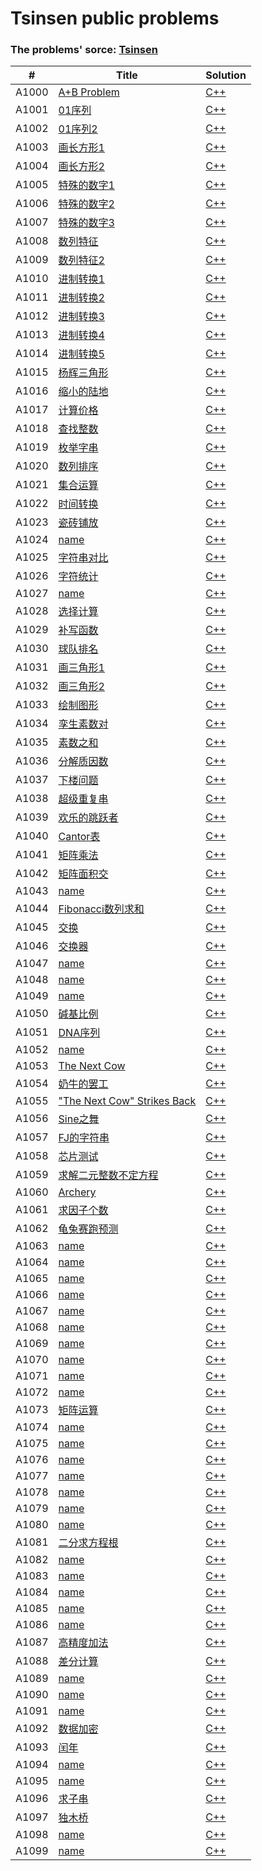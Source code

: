 # Tsinsen public problems

### The problems' sorce: [Tsinsen](http://www.tsinsen.com/ProblemArchive.page)

| # | Title | Solution |
|---| ----- | -------- |
|A1000|[A+B Problem](http://www.tsinsen.com/A1000) | [C++](./cpp/A1000/main.cpp)|
|A1001|[01序列](http://www.tsinsen.com/A1001) | [C++](./cpp/A1001/main.cpp)|
|A1002|[01序列2](http://www.tsinsen.com/A1002) | [C++](./cpp/A1002/main.cpp)|
|A1003|[画长方形1](http://www.tsinsen.com/A1003) | [C++](./cpp/A1003/main.cpp)|
|A1004|[画长方形2](http://www.tsinsen.com/A1004) | [C++](./cpp/A1004/main.cpp)|
|A1005|[特殊的数字1](http://www.tsinsen.com/A1005) | [C++](./cpp/A1005/main.cpp)|
|A1006|[特殊的数字2](http://www.tsinsen.com/A1006) | [C++](./cpp/A1006/main.cpp)|
|A1007|[特殊的数字3](http://www.tsinsen.com/A1007) | [C++](./cpp/A1007/main.cpp)|
|A1008|[数列特征](http://www.tsinsen.com/A1008) | [C++](./cpp/A1008/main.cpp)|
|A1009|[数列特征2](http://www.tsinsen.com/A1009) | [C++](./cpp/A1009/main.cpp)|
|A1010|[进制转换1](http://www.tsinsen.com/A1010) | [C++](./cpp/A1010/main.cpp)|
|A1011|[进制转换2](http://www.tsinsen.com/A1011) | [C++](./cpp/A1011/main.cpp)|
|A1012|[进制转换3](http://www.tsinsen.com/A1012) | [C++](./cpp/A1012/main.cpp)|
|A1013|[进制转换4](http://www.tsinsen.com/A1013) | [C++](./cpp/A1013/main.cpp)|
|A1014|[进制转换5](http://www.tsinsen.com/A1014) | [C++](./cpp/A1014/main.cpp)|
|A1015|[杨辉三角形](http://www.tsinsen.com/A1015) | [C++](./cpp/A1015/main.cpp)|
|A1016|[缩小的陆地](http://www.tsinsen.com/A1016) | [C++](./cpp/A1016/main.cpp)|
|A1017|[计算价格](http://www.tsinsen.com/A1017) | [C++](./cpp/A1017/main.cpp)|
|A1018|[查找整数](http://www.tsinsen.com/A1018) | [C++](./cpp/A1018/main.cpp)|
|A1019|[枚举字串](http://www.tsinsen.com/A1019) | [C++](./cpp/A1019/main.cpp)|
|A1020|[数列排序](http://www.tsinsen.com/A1020) | [C++](./cpp/A1020/main.cpp)|
|A1021|[集合运算](http://www.tsinsen.com/A1021) | [C++](./cpp/A1021/main.cpp)|
|A1022|[时间转换](http://www.tsinsen.com/A1022) | [C++](./cpp/A1022/main.cpp)|
|A1023|[瓷砖铺放](http://www.tsinsen.com/A1023) | [C++](./cpp/A1023/main.cpp)|
|A1024|[name](http://www.tsinsen.com/A1024) | [C++](./cpp/A1024/main.cpp)|
|A1025|[字符串对比](http://www.tsinsen.com/A1025) | [C++](./cpp/A1025/main.cpp)|
|A1026|[字符统计](http://www.tsinsen.com/A1026) | [C++](./cpp/A1026/main.cpp)|
|A1027|[name](http://www.tsinsen.com/A1027) | [C++](./cpp/A1027/main.cpp)|
|A1028|[选择计算](http://www.tsinsen.com/A1028) | [C++](./cpp/A1028/main.cpp)|
|A1029|[补写函数](http://www.tsinsen.com/A1029) | [C++](./cpp/A1029/main.cpp)|
|A1030|[球队排名](http://www.tsinsen.com/A1030) | [C++](./cpp/A1030/main.cpp)|
|A1031|[画三角形1](http://www.tsinsen.com/A1031) | [C++](./cpp/A1031/main.cpp)|
|A1032|[画三角形2](http://www.tsinsen.com/A1032) | [C++](./cpp/A1032/main.cpp)|
|A1033|[绘制图形](http://www.tsinsen.com/A1033) | [C++](./cpp/A1033/main.cpp)|
|A1034|[孪生素数对](http://www.tsinsen.com/A1034) | [C++](./cpp/A1034/main.cpp)|
|A1035|[素数之和](http://www.tsinsen.com/A1035) | [C++](./cpp/A1035/main.cpp)|
|A1036|[分解质因数](http://www.tsinsen.com/A1036) | [C++](./cpp/A1036/main.cpp)|
|A1037|[下楼问题](http://www.tsinsen.com/A1037) | [C++](./cpp/A1037/main.cpp)|
|A1038|[超级重复串](http://www.tsinsen.com/A1038) | [C++](./cpp/A1038/main.cpp)|
|A1039|[欢乐的跳跃者](http://www.tsinsen.com/A1039) | [C++](./cpp/A1039/main.cpp)|
|A1040|[Cantor表](http://www.tsinsen.com/A1040) | [C++](./cpp/A1040/main.cpp)|
|A1041|[矩阵乘法](http://www.tsinsen.com/A1041) | [C++](./cpp/A1041/main.cpp)|
|A1042|[矩阵面积交](http://www.tsinsen.com/A1042) | [C++](./cpp/A1042/main.cpp)|
|A1043|[name](http://www.tsinsen.com/A1043) | [C++](./cpp/A1043/main.cpp)|
|A1044|[Fibonacci数列求和](http://www.tsinsen.com/A1044) | [C++](./cpp/A1044/main.cpp)|
|A1045|[交换](http://www.tsinsen.com/A1045) | [C++](./cpp/A1045/main.cpp)|
|A1046|[交换器](http://www.tsinsen.com/A1046) | [C++](./cpp/A1046/main.cpp)|
|A1047|[name](http://www.tsinsen.com/A1047) | [C++](./cpp/A1047/main.cpp)|
|A1048|[name](http://www.tsinsen.com/A1048) | [C++](./cpp/A1048/main.cpp)|
|A1049|[name](http://www.tsinsen.com/A1049) | [C++](./cpp/A1049/main.cpp)|
|A1050|[碱基比例](http://www.tsinsen.com/A1050) | [C++](./cpp/A1050/main.cpp)|
|A1051|[DNA序列](http://www.tsinsen.com/A1051) | [C++](./cpp/A1051/main.cpp)|
|A1052|[name](http://www.tsinsen.com/A1052) | [C++](./cpp/A1052/main.cpp)|
|A1053|[The Next Cow](http://www.tsinsen.com/A1053) | [C++](./cpp/A1053/main.cpp)|
|A1054|[奶牛的罢工](http://www.tsinsen.com/A1054) | [C++](./cpp/A1054/main.cpp)|
|A1055|["The Next Cow" Strikes Back](http://www.tsinsen.com/A1055) | [C++](./cpp/A1055/main.cpp)|
|A1056|[Sine之舞](http://www.tsinsen.com/A1056) | [C++](./cpp/A1056/main.cpp)|
|A1057|[FJ的字符串](http://www.tsinsen.com/A1057) | [C++](./cpp/A1057/main.cpp)|
|A1058|[芯片测试](http://www.tsinsen.com/A1058) | [C++](./cpp/A1058/main.cpp)|
|A1059|[求解二元整数不定方程](http://www.tsinsen.com/A1059) | [C++](./cpp/A1059/main.cpp)|
|A1060|[Archery](http://www.tsinsen.com/A1060) | [C++](./cpp/A1060/main.cpp)|
|A1061|[求因子个数](http://www.tsinsen.com/A1061) | [C++](./cpp/A1061/main.cpp)|
|A1062|[龟兔赛跑预测](http://www.tsinsen.com/A1062) | [C++](./cpp/A1062/main.cpp)|
|A1063|[name](http://www.tsinsen.com/A1063) | [C++](./cpp/A1063/main.cpp)|
|A1064|[name](http://www.tsinsen.com/A1064) | [C++](./cpp/A1064/main.cpp)|
|A1065|[name](http://www.tsinsen.com/A1065) | [C++](./cpp/A1065/main.cpp)|
|A1066|[name](http://www.tsinsen.com/A1066) | [C++](./cpp/A1066/main.cpp)|
|A1067|[name](http://www.tsinsen.com/A1067) | [C++](./cpp/A1067/main.cpp)|
|A1068|[name](http://www.tsinsen.com/A1068) | [C++](./cpp/A1068/main.cpp)|
|A1069|[name](http://www.tsinsen.com/A1069) | [C++](./cpp/A1069/main.cpp)|
|A1070|[name](http://www.tsinsen.com/A1070) | [C++](./cpp/A1070/main.cpp)|
|A1071|[name](http://www.tsinsen.com/A1071) | [C++](./cpp/A1071/main.cpp)|
|A1072|[name](http://www.tsinsen.com/A1072) | [C++](./cpp/A1072/main.cpp)|
|A1073|[矩阵运算](http://www.tsinsen.com/A1073) | [C++](./cpp/A1073/main.cpp)|
|A1074|[name](http://www.tsinsen.com/A1074) | [C++](./cpp/A1074/main.cpp)|
|A1075|[name](http://www.tsinsen.com/A1075) | [C++](./cpp/A1075/main.cpp)|
|A1076|[name](http://www.tsinsen.com/A1076) | [C++](./cpp/A1076/main.cpp)|
|A1077|[name](http://www.tsinsen.com/A1077) | [C++](./cpp/A1077/main.cpp)|
|A1078|[name](http://www.tsinsen.com/A1078) | [C++](./cpp/A1078/main.cpp)|
|A1079|[name](http://www.tsinsen.com/A1079) | [C++](./cpp/A1079/main.cpp)|
|A1080|[name](http://www.tsinsen.com/A1080) | [C++](./cpp/A1080/main.cpp)|
|A1081|[二分求方程根](http://www.tsinsen.com/A1081) | [C++](./cpp/A1081/main.cpp)|
|A1082|[name](http://www.tsinsen.com/A1082) | [C++](./cpp/A1082/main.cpp)|
|A1083|[name](http://www.tsinsen.com/A1083) | [C++](./cpp/A1083/main.cpp)|
|A1084|[name](http://www.tsinsen.com/A1084) | [C++](./cpp/A1084/main.cpp)|
|A1085|[name](http://www.tsinsen.com/A1085) | [C++](./cpp/A1085/main.cpp)|
|A1086|[name](http://www.tsinsen.com/A1086) | [C++](./cpp/A1086/main.cpp)|
|A1087|[高精度加法](http://www.tsinsen.com/A1087) | [C++](./cpp/A1087/main.cpp)|
|A1088|[差分计算](http://www.tsinsen.com/A1088) | [C++](./cpp/A1088/main.cpp)|
|A1089|[name](http://www.tsinsen.com/A1089) | [C++](./cpp/A1089/main.cpp)|
|A1090|[name](http://www.tsinsen.com/A1090) | [C++](./cpp/A1090/main.cpp)|
|A1091|[name](http://www.tsinsen.com/A1091) | [C++](./cpp/A1091/main.cpp)|
|A1092|[数据加密](http://www.tsinsen.com/A1092) | [C++](./cpp/A1092/main.cpp)|
|A1093|[闰年](http://www.tsinsen.com/A1093) | [C++](./cpp/A1093/main.cpp)|
|A1094|[name](http://www.tsinsen.com/A1094) | [C++](./cpp/A1094/main.cpp)|
|A1095|[name](http://www.tsinsen.com/A1095) | [C++](./cpp/A1095/main.cpp)|
|A1096|[求子串](http://www.tsinsen.com/A1096) | [C++](./cpp/A1096/main.cpp)|
|A1097|[独木桥](http://www.tsinsen.com/A1097) | [C++](./cpp/A1097/main.cpp)|
|A1098|[name](http://www.tsinsen.com/A1098) | [C++](./cpp/A1098/main.cpp)|
|A1099|[name](http://www.tsinsen.com/A1099) | [C++](./cpp/A1099/main.cpp)|

